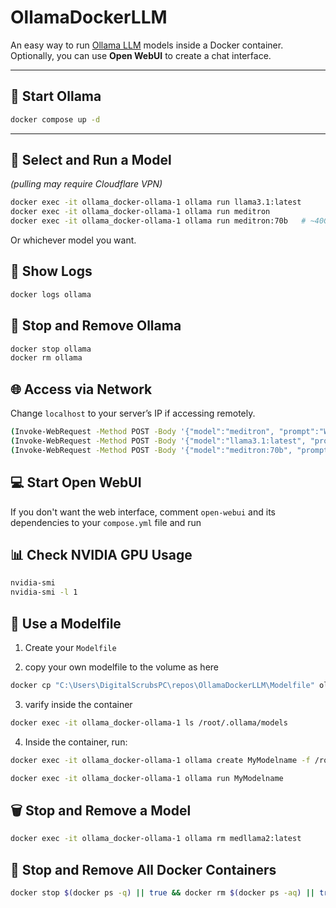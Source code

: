# OllamaDockerLLM
An easy way to run [Ollama LLM](https://ollama.ai) models inside a Docker container. Optionally, you can use **Open WebUI** to create a chat interface.

---

## 🚀 Start Ollama
```bash
docker compose up -d
```
---

## 🤖 Select and Run a Model
*(pulling may require Cloudflare VPN)*
```bash
docker exec -it ollama_docker-ollama-1 ollama run llama3.1:latest
docker exec -it ollama_docker-ollama-1 ollama run meditron
docker exec -it ollama_docker-ollama-1 ollama run meditron:70b   # ~40GB model
```
Or whichever model you want.




## 📜 Show Logs
```bash
docker logs ollama
```



## 🛑 Stop and Remove Ollama
```bash
docker stop ollama
docker rm ollama
```



## 🌐 Access via Network
Change `localhost` to your server’s IP if accessing remotely.
```bash
(Invoke-WebRequest -Method POST -Body '{"model":"meditron", "prompt":"What is an EEG?", "stream": false}' -Uri http://localhost:11434/api/generate).Content | ConvertFrom-Json
(Invoke-WebRequest -Method POST -Body '{"model":"llama3.1:latest", "prompt":"What is an EEG?", "stream": false}' -Uri http://localhost:11434/api/generate).Content | ConvertFrom-Json
(Invoke-WebRequest -Method POST -Body '{"model":"meditron:70b", "prompt":"What is an EEG?", "stream": false}' -Uri http://localhost:11434/api/generate).Content | ConvertFrom-Json
```


## 💻 Start Open WebUI
If you don't want the web interface, comment `open-webui` and its dependencies to your `compose.yml` file and run



## 📊 Check NVIDIA GPU Usage
```bash
nvidia-smi
nvidia-smi -l 1
```



## 📝 Use a Modelfile
1. Create your `Modelfile` 

2. copy your own modelfile to the volume as here
```bash
docker cp "C:\Users\DigitalScrubsPC\repos\OllamaDockerLLM\Modelfile" ollama_docker-ollama-1:/root/.ollama/models/
```
3. varify inside the container
```bash
docker exec -it ollama_docker-ollama-1 ls /root/.ollama/models
```
4. Inside the container, run:
```bash
docker exec -it ollama_docker-ollama-1 ollama create MyModelname -f /root/.ollama/models/Modelfile

docker exec -it ollama_docker-ollama-1 ollama run MyModelname
```


## 🗑 Stop and Remove a Model
```bash
docker exec -it ollama_docker-ollama-1 ollama rm medllama2:latest
```

## 🧹 Stop and Remove **All** Docker Containers
```bash
docker stop $(docker ps -q) || true && docker rm $(docker ps -aq) || true
```